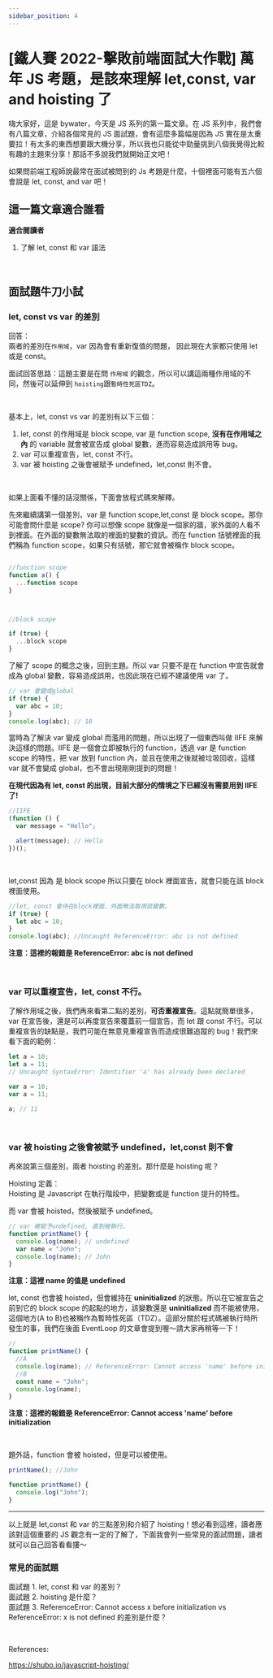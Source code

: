 ```yaml
---
sidebar_position: 4
---
```


# [鐵人賽 2022-擊敗前端面試大作戰] 萬年 JS 考題，是該來理解 let,const, var and hoisting 了

嗨大家好，這是 bywater，今天是 JS 系列的第一篇文章。在 JS 系列中，我們會有八篇文章，介紹各個常見的 JS 面試題，會有這麼多篇幅是因為 JS 實在是太重要拉！有太多的東西想要跟大機分享，所以我也只能從中勁量挑到八個我覺得比較有趣的主題來分享！那話不多說我們就開始正文吧！

如果問前端工程師說最常在面試被問到的 Js 考題是什麼，十個裡面可能有五六個會說是 let, const, and var 吧！

## 這一篇文章適合誰看

**適合閱讀者**

1. 了解 let, const 和 var 語法

&nbsp;

## 面試題牛刀小試

### let, const vs var 的差別

回答：  
兩者的差別在`作用域`，var 因為會有重新復值的問題， 因此現在大家都只使用 let 或是 const。

面試回答思路：這題主要是在問 `作用域` 的觀念，所以可以講這兩種作用域的不同，然後可以延伸到 `hoisting`跟`暫時性死區TDZ`。

&nbsp;

基本上，let, const vs var 的差別有以下三個：

1. let, const 的作用域是 block scope, var 是 function scope, **沒有在作用域之內** 的 variable 就會被宣告成 global 變數，進而容易造成誤用等 bug。
2. var 可以重複宣告，let, const 不行。
3. var 被 hoisting 之後會被賦予 undefined，let,const 則不會。

&nbsp;

如果上面看不懂的話沒關係，下面會放程式碼來解釋。

先來繼續講第一個差別，var 是 function scope,let,const 是 block scope。那你可能會問什麼是 scope? 你可以想像 scope 就像是一個家的牆，家外面的人看不到裡面。在外面的變數無法取的裡面的變數的資訊。而在 function 括號裡面的我們稱為 function scope，如果只有括號，那它就會被稱作 block scope。

```js

//function scope
function a() {
  ...function scope
}



//block scope

if (true) {
  ...block scope
}

```

了解了 scope 的概念之後，回到主題。所以 var 只要不是在 function 中宣告就會成為 global 變數，容易造成誤用，也因此現在已經不建議使用 var 了。

```js
// var 會變成global
if (true) {
  var abc = 10;
}
console.log(abc); // 10
```

當時為了解決 var 變成 global 而濫用的問題，所以出現了一個東西叫做 IIFE 來解決這樣的問題。IIFE 是一個會立即被執行的 function，透過 var 是 function scope 的特性，把 var 放到 function 內，並且在使用之後就被垃圾回收，這樣 var 就不會變成 global，也不會出現剛剛提到的問題！

**在現代因為有 let, const 的出現，目前大部分的情境之下已經沒有需要用到 IIFE 了!**

```js
//IIFE
(function () {
  var message = "Hello";

  alert(message); // Hello
})();
```

&nbsp;

let,const 因為 是 block scope 所以只要在 block 裡面宣告，就會只能在該 block 裡面使用。

```js
//let, const 會待在block裡面，外面無法取用該變數。
if (true) {
  let abc = 10;
}
console.log(abc); //Uncaught ReferenceError: abc is not defined
```

**注意：這裡的報錯是 ReferenceError: abc is not defined**

&nbsp;

### var 可以重複宣告，let, const 不行。

了解作用域之後，我們再來看第二點的差別，**可否重複宣告**。這點就簡單很多，var 在宣告後，還是可以再度宣告來覆蓋前一個宣告，而 let 跟 const 不行。可以重複宣告的缺點是，我們可能在無意見重複宣告而造成很難追蹤的 bug！我們來看下面的範例：

```js
let a = 10;
let a = 11;
// Uncaught SyntaxError: Identifier 'a' has already been declared

var a = 10;
var a = 11;

a; // 11
```

&nbsp;

### var 被 hoisting 之後會被賦予 undefined，let,const 則不會

再來說第三個差別，兩者 hoisting 的差別。那什麼是 hoisting 呢？

Hoisting 定義：  
Hoisting 是 Javascript 在執行階段中，把變數或是 function 提升的特性。

而 var 會被 hoisted，然後被賦予 undefined。

```js
// var 被賦予undefined, 直到被執行。
function printName() {
  console.log(name); // undefined
  var name = "John";
  console.log(name); // John
}
```

**注意：這裡 name 的值是 undefined**

let, const 也會被 hoisted，但會維持在 **uninitialized** 的狀態。所以在它被宣告之前到它的 block scope 的起點的地方，該變數還是 **uninitialized** 而不能被使用，這個地方(A to B)也被稱作為暫時性死區（TDZ）。這部分關於程式碼被執行時所發生的事，我們在後面 EventLoop 的文章會提到喔～請大家再稍等一下！

```js
//
function printName() {
  //A
  console.log(name); // ReferenceError: Cannot access 'name' before initialization
  //B
  const name = "John";
  console.log(name);
}
```

**注意：這裡的報錯是 ReferenceError: Cannot access 'name' before initialization**

&nbsp;

題外話，function 會被 hoisted，但是可以被使用。

```js
printName(); //John

function printName() {
  console.log("John");
}
```

---

以上就是 let,const 和 var 的三點差別和介紹了 hoisting！想必看到這裡，讀者應該對這個重要的 JS 觀念有一定的了解了，下面我會列一些常見的面試問題，讀者就可以自己回答看看摟～

### 常見的面試題

面試題 1. let, const 和 var 的差別？  
面試題 2. hoisting 是什麼？  
面試題 3. ReferenceError: Cannot access x before initialization vs ReferenceError: x is not defined 的差別是什麼？

&nbsp;

References:

https://shubo.io/javascript-hoisting/

